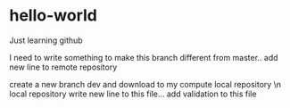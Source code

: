 # hello-world
Just learning github

I need to write something to make this branch different from master..
add new line to remote repository

create a new branch dev and download to my compute local repository
\n local repository write new line to this file...
add validation to this file
